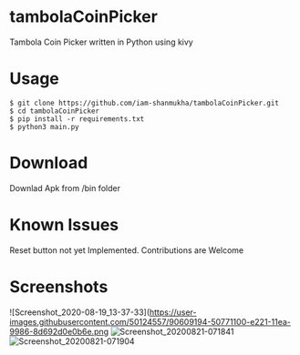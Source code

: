 # tambolaCoinPicker
Tambola Coin Picker written in Python using kivy </br>
# Usage
`$ git clone https://github.com/iam-shanmukha/tambolaCoinPicker.git`</br>
`$ cd tambolaCoinPicker`</br>
`$ pip install -r requirements.txt`</br>
`$ python3 main.py`</br>
# Download
Downlad Apk from /bin folder
# Known Issues
Reset button not yet Implemented. Contributions are Welcome
# Screenshots
![Screenshot_2020-08-19_13-37-33](https://user-images.githubusercontent.com/50124557/90609194-50771100-e221-11ea-9986-8d692d0e0b6e.png
![Screenshot_20200821-071841](https://user-images.githubusercontent.com/50124557/90843238-d3fa4480-e37e-11ea-9c78-11691433461e.jpg)
![Screenshot_20200821-071904](https://user-images.githubusercontent.com/50124557/90843240-d5c40800-e37e-11ea-88a9-9dee6780b3bb.jpg)
